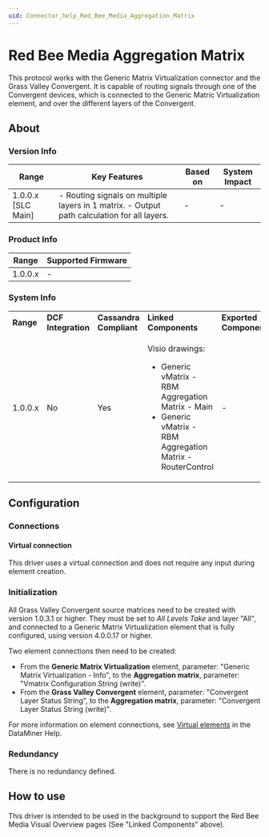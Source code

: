 ```yaml
---
uid: Connector_help_Red_Bee_Media_Aggregation_Matrix
---
```


# Red Bee Media Aggregation Matrix

This protocol works with the Generic Matrix Virtualization connector and the Grass Valley Convergent. It is capable of routing signals through one of the Convergent devices, which is connected to the Generic Matric Virtualization element, and over the different layers of the Convergent.

## About

### Version Info

| **Range**            | **Key Features**                                                                             | **Based on** | **System Impact** |
|----------------------|----------------------------------------------------------------------------------------------|--------------|-------------------|
| 1.0.0.x \[SLC Main\] | \- Routing signals on multiple layers in 1 matrix. - Output path calculation for all layers. | \-           | \-                |

### Product Info

| **Range** | **Supported Firmware** |
|-----------|------------------------|
| 1.0.0.x   | \-                     |

### System Info

<table>
<colgroup>
<col style="width: 20%" />
<col style="width: 20%" />
<col style="width: 20%" />
<col style="width: 20%" />
<col style="width: 20%" />
</colgroup>
<tbody>
<tr class="odd">
<td><strong>Range</strong></td>
<td><strong>DCF Integration</strong></td>
<td><strong>Cassandra Compliant</strong></td>
<td><strong>Linked Components</strong></td>
<td><strong>Exported Components</strong></td>
</tr>
<tr class="even">
<td>1.0.0.x</td>
<td>No</td>
<td>Yes</td>
<td><p>Visio drawings:</p>
<ul>
<li>Generic vMatrix - RBM Aggregation Matrix - Main</li>
<li>Generic vMatrix - RBM Aggregation Matrix - RouterControl</li>
</ul></td>
<td>-</td>
</tr>
</tbody>
</table>

## Configuration

### Connections

#### Virtual connection

This driver uses a virtual connection and does not require any input during element creation.

### Initialization

All Grass Valley Convergent source matrices need to be created with version 1.0.3.1 or higher. They must be set to *All Levels Take* and layer "All", and connected to a Generic Matrix Virtualization element that is fully configured, using version 4.0.0.17 or higher.

Two element connections then need to be created:

- From the **Generic Matrix Virtualization** element, parameter: "Generic Matrix Virtualization - Info", to the **Aggregation matrix**, parameter: "Vmatrix Configuration String (write)".
- From the **Grass Valley Convergent** element, parameter: "Convergent Layer Status String", to the **Aggregation matrix**, parameter: "Convergent Layer Status String (write)".

For more information on element connections, see [Virtual elements](https://help.dataminer.services/dataminer/#t=DataMinerUserGuide/part_2/elements/Virtual_elements.htm) in the DataMiner Help.

### Redundancy

There is no redundancy defined.

## How to use

This driver is intended to be used in the background to support the Red Bee Media Visual Overview pages (See "Linked Components" above).
